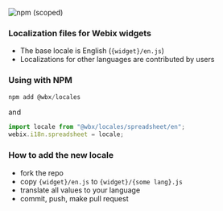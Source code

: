 ![npm (scoped)](https://img.shields.io/npm/v/@wbx/locales.svg)

### Localization files for Webix widgets

- The base locale is English (`{widget}/en.js`)
- Localizations for other languages are contributed by users

### Using with NPM

```js
npm add @wbx/locales
```

and 

```js
import locale from "@wbx/locales/spreadsheet/en";
webix.i18n.spreadsheet = locale;
```

### How to add the new locale

- fork the repo
- copy `{widget}/en.js` to `{widget}/{some lang}.js`
- translate all values to your language
- commit, push, make pull request